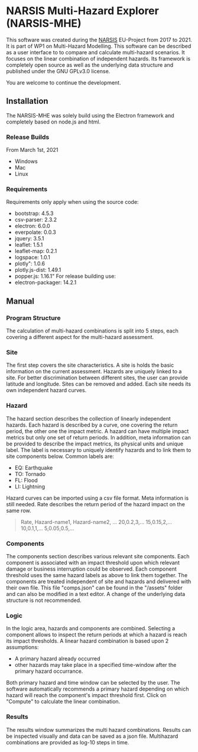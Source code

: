 # NARSIS Multi-Hazard Explorer (NARSIS-MHE)
This software was created during the [NARSIS](https://cordis.europa.eu/project/id/755439/de) EU-Project from 2017 to 2021. It is part of WP1 on Multi-Hazard Modelling. This software can be described as a user interface to to compare and calculate multi-hazard scenarios. It focuses on the linear combination of independent hazards. Its framework is completely open source as well as the underlying data structure and published under the GNU GPLv3.0 license. 

You are welcome to continue the development.

## Installation
The NARSIS-MHE was solely build using the Electron framework and completely based on node.js and html. 
### Release Builds
From March 1st, 2021
- Windows
- Mac
- Linux

### Requirements
Requirements only apply when using the source code:
- bootstrap: 4.5.3
- csv-parser: 2.3.2
- electron: 6.0.0
- everpolate: 0.0.3
- jquery: 3.5.1
- leaflet: 1.5.1
- leaflet-map: 0.2.1
- logspace: 1.0.1
- plotly": 1.0.6
- plotly.js-dist: 1.49.1
- popper.js: 1.16.1"
For release building use:
- electron-packager: 14.2.1

## Manual
### Program Structure
The calculation of multi-hazard combinations is split into 5 steps, each covering a different aspect for the multi-hazard assessment.

### Site
The first step covers the site characteristics. A site is holds the basic information on the current assessment. Hazards are uniquely linked to a site. For better discrimination between different sites, the user can provide latitude and longitude. Sites can be removed and added. Each site needs its own independent hazard curves. 

### Hazard
The hazard section describes the collection of linearly independent hazards. Each hazard is described by a curve, one covering the return period, the other one the impact metric. A hazard can have multiple impact metrics but only one set of return periods. In addition, meta information can be provided to describe the impact metrics, its physical units and unique label. The label is necessary to uniquely identify hazards and to link them to site components below. Common labels are:
- EQ: Earthquake
- TO: Tornado
- FL: Flood
- LI: Lightning

Hazard curves can be imported using a csv file format. Meta information is still needed. Rate describes the return period of the hazard impact on the same row. 
> Rate, Hazard-name1, Hazard-name2, ...
> 20,0.2,3,...
> 15,0.15,2,...
> 10,0.1,1,...
> 5,0.05,0.5,...

### Components
The components section describes various relevant site components. Each component is associated with an impact threshold upon which relevant damage or business interruption could be observed. Each component threshold uses the same hazard labels as above to link them together. The components are treated independent of site and hazards and delivered with their own file. This file "comps.json" can be found in the "/assets" folder and can also be modified in a text editor. A change of the underlying data structure is not recommended. 

### Logic
In the logic area, hazards and components are combined. Selecting a component allows to inspect the return periods at which a hazard is reach its impact thresholds. 
A linear hazard combination is based upon 2 assumptions:
- A primary hazard already occurred
- other hazards may take place in a specified time-window after the primary hazard occurrance. 

Both primary hazard and time window can be selected by the user. The software automatically recommends a primary hazard depending on which hazard will reach the component's impact threshold first.
Click on "Compute" to calculate the linear combination.

### Results
The results window summarizes the multi hazard combinations. Results can be inspected visually and data can be saved as a json file. Multihazard combinations are provided as log-10 steps in time. 